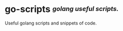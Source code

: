 # **go-scripts** <sup><sub>_golang useful scripts._</sub></sup>

Useful golang scripts and snippets of code.
